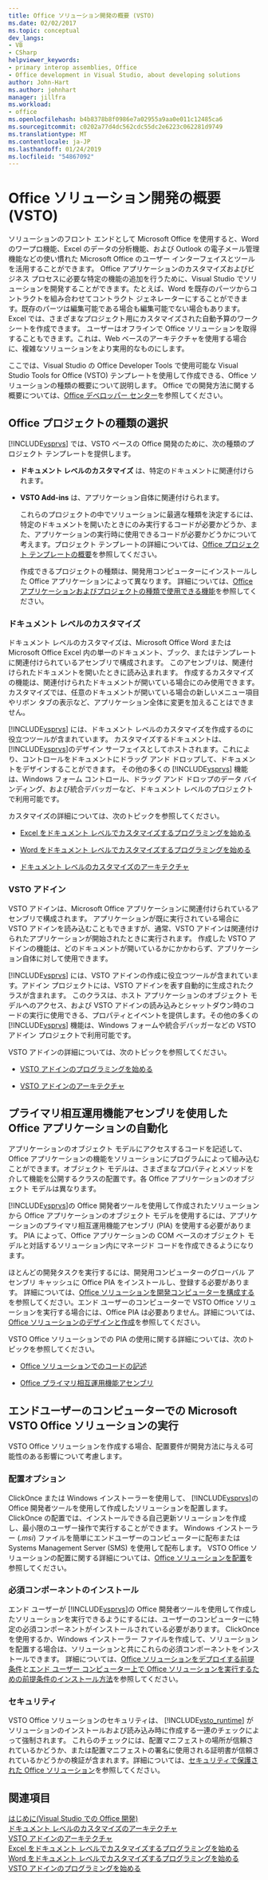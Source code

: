 ```yaml
---
title: Office ソリューション開発の概要 (VSTO)
ms.date: 02/02/2017
ms.topic: conceptual
dev_langs:
- VB
- CSharp
helpviewer_keywords:
- primary interop assemblies, Office
- Office development in Visual Studio, about developing solutions
author: John-Hart
ms.author: johnhart
manager: jillfra
ms.workload:
- office
ms.openlocfilehash: b4b8378b8f0986e7a02955a9aa0e011c12485ca6
ms.sourcegitcommit: c0202a77d4dc562cdc55dc2e6223c062281d9749
ms.translationtype: MT
ms.contentlocale: ja-JP
ms.lasthandoff: 01/24/2019
ms.locfileid: "54867092"
---
```

# <a name="office-solutions-development-overview-vsto"></a>Office ソリューション開発の概要 (VSTO)
  ソリューションのフロント エンドとして Microsoft Office を使用すると、Word のワープロ機能、Excel のデータの分析機能、および Outlook の電子メール管理機能などの使い慣れた Microsoft Office のユーザー インターフェイスとツールを活用することができます。 Office アプリケーションのカスタマイズおよびビジネス プロセスに必要な特定の機能の追加を行うために、Visual Studio でソリューションを開発することができます。たとえば、Word を既存のパーツからコントラクトを組み合わせてコントラクト ジェネレーターにすることができます。既存のパーツは編集可能である場合も編集可能でない場合もあります。 Excel では、さまざまなプロジェクト用にカスタマイズされた自動予算のワークシートを作成できます。 ユーザーはオフラインで Office ソリューションを取得することもできます。これは、Web ベースのアーキテクチャを使用する場合に、複雑なソリューションをより実用的なものにします。  
  
 ここでは、Visual Studio の Office Developer Tools で使用可能な Visual Studio Tools for Office (VSTO) テンプレートを使用して作成できる、Office ソリューションの種類の概要について説明します。 Office での開発方法に関する概要については、[Office デベロッパー センター](https://dev.office.com/)を参照してください。 
  
## <a name="choose-an-office-project-type"></a>Office プロジェクトの種類の選択  
 [!INCLUDE[vsprvs](../sharepoint/includes/vsprvs-md.md)] では、VSTO ベースの Office 開発のために、次の種類のプロジェクト テンプレートを提供します。  
  
- **ドキュメント レベルのカスタマイズ** は、特定のドキュメントに関連付けられます。  
  
- **VSTO Add-ins** は、アプリケーション自体に関連付けられます。  
  
  これらのプロジェクトの中でソリューションに最適な種類を決定するには、特定のドキュメントを開いたときにのみ実行するコードが必要かどうか、また、アプリケーションの実行時に使用できるコードが必要かどうかについて考えます。プロジェクト テンプレートの詳細については、[Office プロジェクト テンプレートの概要](../vsto/office-project-templates-overview.md)を参照してください。 
  
  作成できるプロジェクトの種類は、開発用コンピューターにインストールした Office アプリケーションによって異なります。 詳細については、[Office アプリケーションおよびプロジェクトの種類で使用できる機能](../vsto/features-available-by-office-application-and-project-type.md)を参照してください。  
  
### <a name="document-level-customizations"></a>ドキュメント レベルのカスタマイズ  
 ドキュメント レベルのカスタマイズは、Microsoft Office Word または Microsoft Office Excel 内の単一のドキュメント、ブック、またはテンプレートに関連付けられているアセンブリで構成されます。 このアセンブリは、関連付けられたドキュメントを開いたときに読み込まれます。 作成するカスタマイズの機能は、関連付けられたドキュメントが開いている場合にのみ使用できます。 カスタマイズでは、任意のドキュメントが開いている場合の新しいメニュー項目やリボン タブの表示など、アプリケーション全体に変更を加えることはできません。  
  
 [!INCLUDE[vsprvs](../sharepoint/includes/vsprvs-md.md)] には、ドキュメント レベルのカスタマイズを作成するのに役立つツールが含まれています。 カスタマイズするドキュメントは、 [!INCLUDE[vsprvs](../sharepoint/includes/vsprvs-md.md)]のデザイン サーフェイスとしてホストされます。これにより、コントロールをドキュメントにドラッグ アンド ドロップして、ドキュメントをデザインすることができます。 その他の多くの [!INCLUDE[vsprvs](../sharepoint/includes/vsprvs-md.md)] 機能は、Windows フォーム コントロール、ドラッグ アンド ドロップのデータ バインディング、および統合デバッガーなど、ドキュメント レベルのプロジェクトで利用可能です。  
  
 カスタマイズの詳細については、次のトピックを参照してください。  
  
-   [Excel をドキュメント レベルでカスタマイズするプログラミングを始める](../vsto/getting-started-programming-document-level-customizations-for-excel.md)  
  
-   [Word をドキュメント レベルでカスタマイズするプログラミングを始める](../vsto/getting-started-programming-document-level-customizations-for-word.md)  
  
-   [ドキュメント レベルのカスタマイズのアーキテクチャ](../vsto/architecture-of-document-level-customizations.md)  
  
### <a name="vsto-add-ins"></a>VSTO アドイン  
 VSTO アドインは、Microsoft Office アプリケーションに関連付けられているアセンブリで構成されます。 アプリケーションが既に実行されている場合に VSTO アドインを読み込むこともできますが、通常、VSTO アドインは関連付けられたアプリケーションが開始されたときに実行されます。 作成した VSTO アドインの機能は、どのドキュメントが開いているかにかかわらず、アプリケーション自体に対して使用できます。  
  
 [!INCLUDE[vsprvs](../sharepoint/includes/vsprvs-md.md)] には、VSTO アドインの作成に役立つツールが含まれています。アドイン プロジェクトには、VSTO アドインを表す自動的に生成されたクラスが含まれます。 このクラスは、ホスト アプリケーションのオブジェクト モデルへのアクセス、および VSTO アドインの読み込みとシャットダウン時のコードの実行に使用できる、プロパティとイベントを提供します。その他の多くの [!INCLUDE[vsprvs](../sharepoint/includes/vsprvs-md.md)] 機能は、Windows フォームや統合デバッガーなどの VSTO アドイン プロジェクトで利用可能です。  
  
 VSTO アドインの詳細については、次のトピックを参照してください。  
  
-   [VSTO アドインのプログラミングを始める](../vsto/getting-started-programming-vsto-add-ins.md)  
  
-   [VSTO アドインのアーキテクチャ](../vsto/architecture-of-vsto-add-ins.md)  
  
## <a name="automate-office-applications-by-using-primary-interop-assemblies"></a>プライマリ相互運用機能アセンブリを使用した Office アプリケーションの自動化  
 アプリケーションのオブジェクト モデルにアクセスするコードを記述して、Office アプリケーションの機能をソリューションにプログラムによって組み込むことができます。オブジェクト モデルは、さまざまなプロパティとメソッドを介して機能を公開するクラスの配置です。各 Office アプリケーションのオブジェクト モデルは異なります。  
  
 [!INCLUDE[vsprvs](../sharepoint/includes/vsprvs-md.md)]の Office 開発者ツールを使用して作成されたソリューションから Office アプリケーションのオブジェクト モデルを使用するには、アプリケーションのプライマリ相互運用機能アセンブリ (PIA) を使用する必要があります。 PIA によって、Office アプリケーションの COM ベースのオブジェクト モデルと対話するソリューション内にマネージド コードを作成できるようになります。  
  
 ほとんどの開発タスクを実行するには、開発用コンピューターのグローバル アセンブリ キャッシュに Office PIA をインストールし、登録する必要があります。 詳細については、[Office ソリューションを開発コンピューターを構成する](../vsto/configuring-a-computer-to-develop-office-solutions.md)を参照してください。エンド ユーザーのコンピューターで VSTO Office ソリューションを実行する場合には、Office PIA は必要ありません。詳細については、[Office ソリューションのデザインと作成](../vsto/designing-and-creating-office-solutions.md)を参照してください。 
  
 VSTO Office ソリューションでの PIA の使用に関する詳細については、次のトピックを参照してください。  
  
-   [Office ソリューションでのコードの記述](../vsto/writing-code-in-office-solutions.md)  
  
-   [Office プライマリ相互運用機能アセンブリ](../vsto/office-primary-interop-assemblies.md)  
  
## <a name="run-microsoft-vsto-office-solutions-on-end-user-computers"></a>エンドユーザーのコンピューターでの Microsoft VSTO Office ソリューションの実行  
 VSTO Office ソリューションを作成する場合、配置要件が開発方法に与える可能性のある影響について考慮します。  
  
### <a name="deployment-options"></a>配置オプション  
 ClickOnce または Windows インストーラーを使用して、 [!INCLUDE[vsprvs](../sharepoint/includes/vsprvs-md.md)]の Office 開発者ツールを使用して作成したソリューションを配置します。 ClickOnce の配置では、インストールできる自己更新ソリューションを作成し、最小限のユーザー操作で実行することができます。 Windows インストーラー (*.msi*) ファイルを簡単にエンドユーザーのコンピューターに配布または Systems Management Server (SMS) を使用して配布します。 VSTO Office ソリューションの配置に関する詳細については、[Office ソリューションを配置](../vsto/deploying-an-office-solution.md)を参照してください。   
  
### <a name="install-prerequisites"></a>必須コンポーネントのインストール  
 エンド ユーザーが [!INCLUDE[vsprvs](../sharepoint/includes/vsprvs-md.md)]の Office 開発者ツールを使用して作成したソリューションを実行できるようにするには、ユーザーのコンピューターに特定の必須コンポーネントがインストールされている必要があります。 ClickOnce を使用するか、Windows インストーラー ファイルを作成して、ソリューションを配置する場合は、ソリューションと共にこれらの必須コンポーネントをインストールできます。 詳細については、[Office ソリューションをデプロイする前提条件](https://msdn.microsoft.com/9f672809-43a3-40a1-9057-397ce3b5126e)と[エンド ユーザー コンピューター上で Office ソリューションを実行するための前提条件のインストール方法](https://msdn.microsoft.com/74dd2c52-838f-4abf-b2b4-4d7b0c2a0a98)を参照してください。  
  
### <a name="security"></a>セキュリティ  
 VSTO Office ソリューションのセキュリティは、 [!INCLUDE[vsto_runtime](../vsto/includes/vsto-runtime-md.md)] がソリューションのインストールおよび読み込み時に作成する一連のチェックによって強制されます。 これらのチェックには、配置マニフェストの場所が信頼されているかどうか、または配置マニフェストの署名に使用される証明書が信頼されているかどうかの検証が含まれます。詳細については、[セキュリティで保護された Office ソリューション](../vsto/securing-office-solutions.md)を参照してください。  
  
## <a name="see-also"></a>関連項目  
 [はじめに&#40;Visual Studio での Office 開発&#41;](../vsto/getting-started-office-development-in-visual-studio.md)   
 [ドキュメント レベルのカスタマイズのアーキテクチャ](../vsto/architecture-of-document-level-customizations.md)   
 [VSTO アドインのアーキテクチャ](../vsto/architecture-of-vsto-add-ins.md)   
 [Excel をドキュメント レベルでカスタマイズするプログラミングを始める](../vsto/getting-started-programming-document-level-customizations-for-excel.md)   
 [Word をドキュメント レベルでカスタマイズするプログラミングを始める](../vsto/getting-started-programming-document-level-customizations-for-word.md)   
 [VSTO アドインのプログラミングを始める](../vsto/getting-started-programming-vsto-add-ins.md)  
